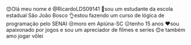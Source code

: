 😊Olá meu nome é @RicardoLDS09141
🫠sou um estudante da escola estadual São João Bosco
👌estou fazendo um curso de lógica de programação pelo SENAI
😒moro em Apiúna-SC
😑tenho 15 anos 
❤️sou apaixonado por jogos e sou um apreciador de filmes e series
😊e também amo jogar vôlei 

